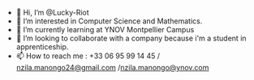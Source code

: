 - 👋 Hi, I’m @Lucky-Riot
- 👀 I’m interested in Computer Science and Mathematics.
- 🌱 I’m currently learning at YNOV Montpellier Campus
- 💞️ I’m looking to collaborate with a company because i'm a student in apprenticeship.
- 📫 How to reach me : +33 06 95 99 14 45 / nzila.manongo24@gmail.com /nzila.manongo@ynov.com

<!---
Lucky-Riot/Lucky-Riot is a ✨ special ✨ repository because its `README.md` (this file) appears on your GitHub profile.
You can click the Preview link to take a look at your changes.
--->
